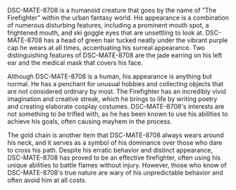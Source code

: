 DSC-MATE-8708 is a humanoid creature that goes by the name of "The Firefighter" within the urban fantasy world. His appearance is a combination of numerous disturbing features, including a prominent mouth spot, a frightened mouth, and ski goggle eyes that are unsettling to look at. DSC-MATE-8708 has a head of green hair tucked neatly under the vibrant purple cap he wears at all times, accentuating his surreal appearance. Two distinguishing features of DSC-MATE-8708 are the jade earring on his left ear and the medical mask that covers his face. 

Although DSC-MATE-8708 is a human, his appearance is anything but normal. He has a penchant for unusual hobbies and collecting objects that are not considered ordinary by most. The Firefighter has an incredibly vivid imagination and creative streak, which he brings to life by writing poetry and creating elaborate cosplay costumes. DSC-MATE-8708's interests are not something to be trifled with, as he has been known to use his abilities to achieve his goals, often causing mayhem in the process. 

The gold chain is another item that DSC-MATE-8708 always wears around his neck, and it serves as a symbol of his dominance over those who dare to cross his path. Despite his erratic behavior and distinct appearance, DSC-MATE-8708 has proved to be an effective firefighter, often using his unique abilities to battle flames without injury. However, those who know of DSC-MATE-8708's true nature are wary of his unpredictable behavior and often avoid him at all costs.